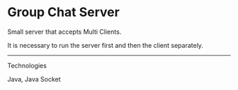 <h1>Group Chat Server</h1>

Small server that accepts Multi Clients.

It is necessary to run the server first and then the client separately.

<hr/>


Technologies

Java, Java Socket
